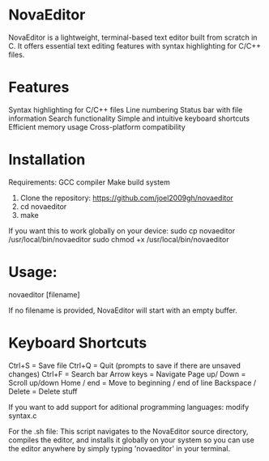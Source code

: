 # NovaEditor
NovaEditor is a lightweight, terminal-based text editor built from scratch in C. It offers essential text editing features with syntax highlighting for C/C++ files.
# Features

Syntax highlighting for C/C++ files
Line numbering
Status bar with file information
Search functionality
Simple and intuitive keyboard shortcuts
Efficient memory usage
Cross-platform compatibility

# Installation

Requirements:
GCC compiler
Make build system

1. Clone the repository: https://github.com/joel2009gh/novaeditor
2. cd novaeditor
3. make
    
If you want this to work globally on your device:
sudo cp novaeditor /usr/local/bin/novaeditor
sudo chmod +x /usr/local/bin/novaeditor

# Usage:

novaeditor [filename]

If no filename is provided, NovaEditor will start with an empty buffer.

# Keyboard Shortcuts

Ctrl+S = Save file
Ctrl+Q = Quit (prompts to save if there are unsaved changes)
Ctrl+F = Search bar
Arrow keys = Navigate
Page up/ Down = Scroll up/down
Home / end = Move to beginning / end of line
Backspace / Delete = Delete stuff


If you want to add support for aditional programming languages: modify syntax.c

For the .sh file: This script navigates to the NovaEditor source directory, compiles the editor, and installs it globally on your system so you can use the editor anywhere by simply typing 'novaeditor' in your terminal.

